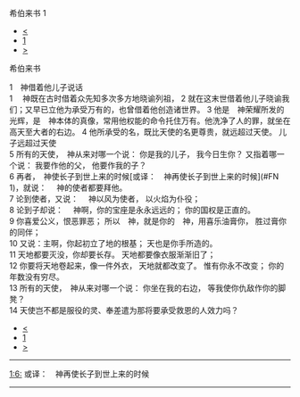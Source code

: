 ﻿





 希伯来书 1




* [<](bible/PHM01.md)
* [1](bible/HEB.md)
* [>](bible/HEB02.md)



希伯来书 
 
1　神借着他儿子说话  
1 　神既在古时借着众先知多次多方地晓谕列祖， 
2 就在这末世借着他儿子晓谕我们；又早已立他为承受万有的，也曾借着他创造诸世界。 
3 他是　神荣耀所发的光辉，是　神本体的真像，常用他权能的命令托住万有。他洗净了人的罪，就坐在高天至大者的右边。 
4 他所承受的名，既比天使的名更尊贵，就远超过天使。 儿子远超过天使  
5 所有的天使，　神从来对哪一个说： 你是我的儿子， 我今日生你？ 又指着哪一个说： 我要作他的父， 他要作我的子？  
6 再者，　神使长子到世上来的时候[或译：　神再使长子到世上来的时候](#FN
1)，就说： 　神的使者都要拜他。  
7 论到使者，又说： 　神以风为使者， 以火焰为仆役；  
8 论到子却说： 　神啊，你的宝座是永永远远的； 你的国权是正直的。  
9 你喜爱公义，恨恶罪恶； 所以　神，就是你的　神，用喜乐油膏你， 胜过膏你的同伴；  
10 又说：主啊，你起初立了地的根基； 天也是你手所造的。  
11 天地都要灭没，你却要长存。 天地都要像衣服渐渐旧了；  
12 你要将天地卷起来，像一件外衣， 天地就都改变了。 惟有你永不改变； 你的年数没有穷尽。  
13 所有的天使，　神从来对哪一个说： 你坐在我的右边， 等我使你仇敌作你的脚凳？  
14 天使岂不都是服役的灵、奉差遣为那将要承受救恩的人效力吗？ 
* [<](bible/PHM01.md)
* [1](bible/HEB.md)
* [>](bible/HEB02.md)





---


[1:6:](#V6)
或译：　神再使长子到世上来的时候




---









